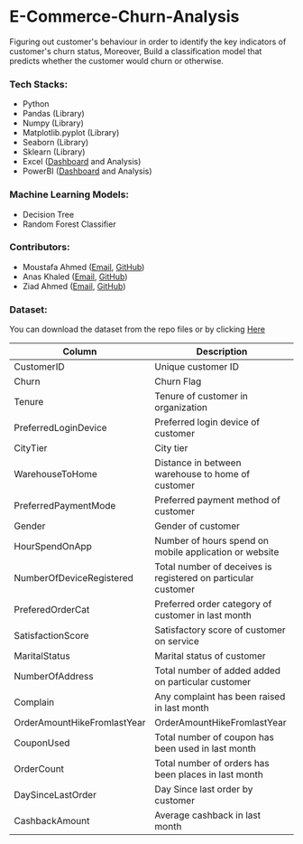 # E-Commerce-Churn-Analysis
Figuring out customer's behaviour in order to identify the key indicators of customer's churn status, Moreover, Build a classification model that predicts whether the customer would churn or otherwise.

### Tech Stacks:
- Python
- Pandas (Library)
- Numpy (Library)
- Matplotlib.pyplot (Library)
- Seaborn (Library)
- Sklearn (Library)
- Excel ([Dashboard](https://github.com/AnasKhaled18/E-Commerce-Customer-Churn-Analysis/tree/main/Dashboards) and Analysis)
- PowerBI ([Dashboard](https://github.com/AnasKhaled18/E-Commerce-Customer-Churn-Analysis/tree/main/Dashboards) and Analysis)

### Machine Learning Models:
- Decision Tree
- Random Forest Classifier

### Contributors:
- Moustafa Ahmed ([Email](mailto:mustafaa7med@gmail.com), [GitHub](https://github.com/mustafaa7med))
- Anas Khaled ([Email](mailto:anaskhaled18@outlook.com), [GitHub](https://github.com/AnasKhaled18))
- Ziad Ahmed ([Email](mailto:zaidahmed12300@gmail.com), [GitHub](https://github.com/ZiadAhmed10))

### Dataset:
You can download the dataset from the repo files or by clicking [Here](https://github.com/AnasKhaled18/E-Commerce-Customer-Churn-Analysis/tree/main/Dataset)

  
|Column| Description |
|---|-----------|
| CustomerID |Unique customer ID  |
| Churn | Churn Flag  |
| Tenure | Tenure of customer in organization |
| PreferredLoginDevice | Preferred login device of customer |
| CityTier | City tier  |
| WarehouseToHome |  Distance in between warehouse to home of customer|
| PreferredPaymentMode  | Preferred payment method of customer |
| Gender |  Gender of customer |
| HourSpendOnApp |  Number of hours spend on mobile application or website|
| NumberOfDeviceRegistered  |  Total number of deceives is registered on particular customer |
| PreferedOrderCat |  Preferred order category of customer in last month |
| SatisfactionScore |  Satisfactory score of customer on service |
| MaritalStatus |  Marital status of customer |
| NumberOfAddress |  Total number of added added on particular customer |
| Complain |  Any complaint has been raised in last month |
| OrderAmountHikeFromlastYear |  OrderAmountHikeFromlastYear |
| CouponUsed |  Total number of coupon has been used in last month |
| OrderCount |  Total number of orders has been places in last month |
| DaySinceLastOrder |  Day Since last order by customer |
| CashbackAmount |  Average cashback in last month |
